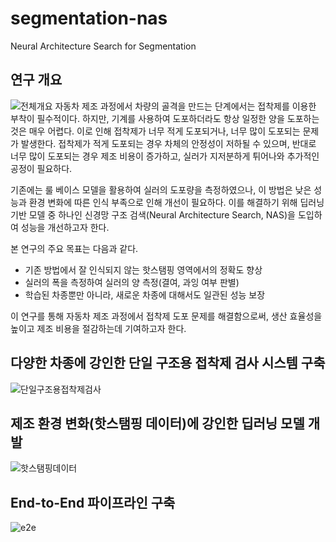 # segmentation-nas
Neural Architecture Search for Segmentation

## 연구 개요
![전체개요](https://github.com/CAU-AIR/segmentation-nas/assets/97182733/d4d67396-2601-4255-b472-e93c12a8461f)
자동차 제조 과정에서 차량의 골격을 만드는 단계에서는 접착제를 이용한 부착이 필수적이다. 하지만, 기계를 사용하여 도포하더라도 항상 일정한 양을 도포하는 것은 매우 어렵다. 이로 인해 접착제가 너무 적게 도포되거나, 너무 많이 도포되는 문제가 발생한다. 접착제가 적게 도포되는 경우 차체의 안정성이 저하될 수 있으며, 반대로 너무 많이 도포되는 경우 제조 비용이 증가하고, 실러가 지저분하게 튀어나와 추가적인 공정이 필요하다.

기존에는 룰 베이스 모델을 활용하여 실러의 도포량을 측정하였으나, 이 방법은 낮은 성능과 환경 변화에 따른 인식 부족으로 인해 개선이 필요하다. 이를 해결하기 위해 딥러닝 기반 모델 중 하나인 신경망 구조 검색(Neural Architecture Search, NAS)을 도입하여 성능을 개선하고자 한다. 

본 연구의 주요 목표는 다음과 같다.
- 기존 방법에서 잘 인식되지 않는 핫스탬핑 영역에서의 정확도 향상
- 실러의 폭을 측정하여 실러의 양 측정(결여, 과잉 여부 판별)
- 학습된 차종뿐만 아니라, 새로운 차종에 대해서도 일관된 성능 보장

이 연구를 통해 자동차 제조 과정에서 접착제 도포 문제를 해결함으로써, 생산 효율성을 높이고 제조 비용을 절감하는데 기여하고자 한다.


## 다양한 차종에 강인한 단일 구조용 접착제 검사 시스템 구축
![단일구조용접착제검사](https://github.com/CAU-AIR/segmentation-nas/assets/97182733/9f95338b-9ce5-417a-90d6-cd22a0526984)


## 제조 환경 변화(핫스탬핑 데이터)에 강인한 딥러닝 모델 개발
![핫스탬핑데이터](https://github.com/CAU-AIR/segmentation-nas/assets/97182733/2157e126-934a-49a9-97f6-6373486cab5f)

## End-to-End 파이프라인 구축
![e2e](https://github.com/CAU-AIR/segmentation-nas/assets/97182733/0751c5bc-da89-4d82-8d6a-255663956c77)